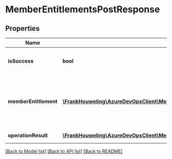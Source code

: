 # MemberEntitlementsPostResponse

## Properties
Name | Type | Description | Notes
------------ | ------------- | ------------- | -------------
**isSuccess** | **bool** | True if all operations were successful. | [optional] 
**memberEntitlement** | [**\FrankHouweling\AzureDevOpsClient\MemberEntitlementManagement\Model\MemberEntitlement**](MemberEntitlement.md) | Result of the member entitlement after the operations. have been applied | [optional] 
**operationResult** | [**\FrankHouweling\AzureDevOpsClient\MemberEntitlementManagement\Model\OperationResult**](OperationResult.md) | Operation result | [optional] 

[[Back to Model list]](../README.md#documentation-for-models) [[Back to API list]](../README.md#documentation-for-api-endpoints) [[Back to README]](../README.md)


